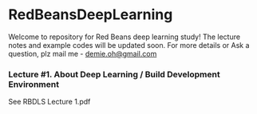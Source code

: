# RedBeansDeepLearning

Welcome to repository for Red Beans deep learning study! The lecture notes and example codes will be updated soon.
For more details or Ask a question, plz mail me - demie.oh@gmail.com

### Lecture #1. About Deep Learning / Build Development Environment

See RBDLS Lecture 1.pdf
